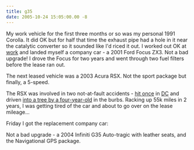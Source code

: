 ```yaml
---
title: g35
date: 2005-10-24 15:05:00.00 -8
---
```

My work vehicle for the first three months or so was my personal 1991 Corolla. It did OK but for half that time the exhaust pipe had a hole in it near the catalytic converter so it sounded like I'd riced it out. I worked out OK at [work](http://www.guruconsult.com/) and landed myself a company car - a 2001 Ford Focus ZX3. Not a bad upgrade! I drove the Focus for two years and went through two fuel filters before the lease ran out.

The next leased vehicle was a 2003 Acura RSX. Not the sport package but finally, a 5-speed.

The RSX was involved in two not-at-fault accidents - [hit once](http://www.jokerbone.com/2005/05/01/2-more-weeks/) in [DC](http://www.jokerbone.com/2005/04/14/bumper-cars/) and driven [into a tree by a four-year-old](http://www.jokerbone.com/2005/09/28/4-year-old-boys-cant-drive/) in the burbs. Racking up 55k miles in 2 years, I was getting tired of the car and about to go over on the lease mileage…

Friday I got the replacement company car:

Not a bad upgrade - a 2004 Infiniti G35 Auto-tragic with leather seats, and the Navigational GPS package.
